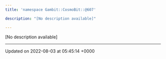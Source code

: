```yaml
---
title: 'namespace Gambit::CosmoBit::@607'

description: "[No description available]"

---
```







[No description available]






-------------------------------

Updated on 2022-08-03 at 05:45:14 +0000